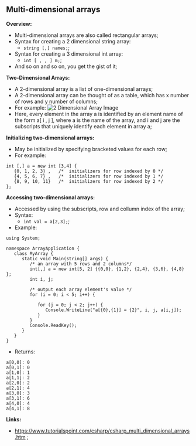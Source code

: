 ## Multi-dimensional arrays

**Overview:**

- Multi-dimensional arrays are also called rectangular arrays;
- Syntax for creating a 2 dimensional string array:
  - `string [,] names;`;
- Syntax for creating a 3 dimensional int array:
  - `int [ , , ] m;`;
- And so on and so on, you get the gist of it;

**Two-Dimensional Arrays:**

- A 2-dimensional array is a list of one-dimensional arrays;
- A 2-dimensional array can be thought of as a table, which has x number of rows and y number of columns;
- For example:
  ![2 Dimensional Array Image](https://github.com/JoaoGuimaraes22/2020-Todo/blob/master/img/two_dimensional_arrays.jpg)
- Here, every element in the array a is identified by an element name of the form a[ i , j ], where a is the name of the array, and i and j are the subscripts that uniquely identify each element in array a;

**Initializing two-dimensional arrays:**

- May be initialized by specifying bracketed values for each row;
- For example:

```
int [,] a = new int [3,4] {
   {0, 1, 2, 3} ,   /*  initializers for row indexed by 0 */
   {4, 5, 6, 7} ,   /*  initializers for row indexed by 1 */
   {8, 9, 10, 11}   /*  initializers for row indexed by 2 */
};
```

**Accessing two-dimensional arrays:**

- Accessed by using the subscripts, row and collumn index of the array;
- Syntax:
  - `int val = a[2,3];`;
- Example:

```
using System;

namespace ArrayApplication {
   class MyArray {
      static void Main(string[] args) {
         /* an array with 5 rows and 2 columns*/
         int[,] a = new int[5, 2] {{0,0}, {1,2}, {2,4}, {3,6}, {4,8} };
         int i, j;

         /* output each array element's value */
         for (i = 0; i < 5; i++) {

            for (j = 0; j < 2; j++) {
               Console.WriteLine("a[{0},{1}] = {2}", i, j, a[i,j]);
            }
         }
         Console.ReadKey();
      }
   }
}
```

- Returns:

```
a[0,0]: 0
a[0,1]: 0
a[1,0]: 1
a[1,1]: 2
a[2,0]: 2
a[2,1]: 4
a[3,0]: 3
a[3,1]: 6
a[4,0]: 4
a[4,1]: 8
```

**Links:**

- https://www.tutorialspoint.com/csharp/csharp_multi_dimensional_arrays.htm ;
